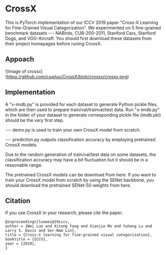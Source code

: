 # CrossX

This is PyTorch implementation of our ICCV 2019 paper "Cross-X Learning for Fine-Grained Visual Categorization". We experimented on 5 fine-grained benchmark datasets --- NABirds, CUB-200-2011, Stanford Cars, Stanford Dogs, and VGG-Aircraft. You should first download these datasets from their project homepages before runing CrossX.


## Appoach

![Image of crossx]  (https://github.com/cswluo/CrossX/blob/crossx/crossx.png)

## Implementation

A "x-imdb.py" is provided for each dataset to generate Python pickle files, which are then used to prepare train/val/trainval/test data. Run "x-imdb.py" in the folder of your dataset to generate corresponding pickle file (imdb.pkl) should be the very first step.

--- demo.py is used to train your own CrossX model from scratch.

--- prediction.py outputs classification accuracy by employing pretrained CrossX models.   

Due to the random generation of train/val/test data on some datasets, the classification accuracy may have a bit fluctuation but it should be in a reasonable range.

The pretrained CrossX models can be download from here. If you want to train your CrossX model from scratch by using the SENet backbone, you should download the pretrained SENet-50 weights from here.

## Citation

If you use CrossX in your research, please cite the paper:

    @inproceedings{luowei@19iccv,
    author = {Wei Luo and Xitong Yang and Xianjie Mo and Yuheng Lu and Larry S. Davis and Ser-Nam Lin},
    title = {Cross-X learning for fine-grained visual categorization},
    booktitle = {ICCV},
    year = {2019},
    }
